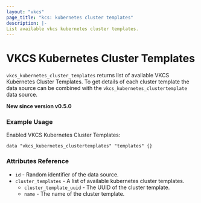 ```yaml
---
layout: "vkcs"
page_title: "kcs: kubernetes cluster templates"
description: |-
List available vkcs kubernetes cluster templates.
---
```


# VKCS Kubernetes Cluster Templates

`vkcs_kubernetes_cluster_templates` returns list of available VKCS Kubernetes Cluster Templates. 
To get details of each cluster template the data source can be combined with the `vkcs_kubernetes_clustertemplate` data source.

**New since version v0.5.0**

### Example Usage

Enabled VKCS Kubernetes Cluster Templates:

```hcl
data "vkcs_kubernetes_clustertemplates" "templates" {}
```

### Attributes Reference

* `id` - Random identifier of the data source.
* `cluster_templates` - A list of available kubernetes cluster templates.
  * `cluster_template_uuid` - The UUID of the cluster template.
  * `name` - The name of the cluster template.


